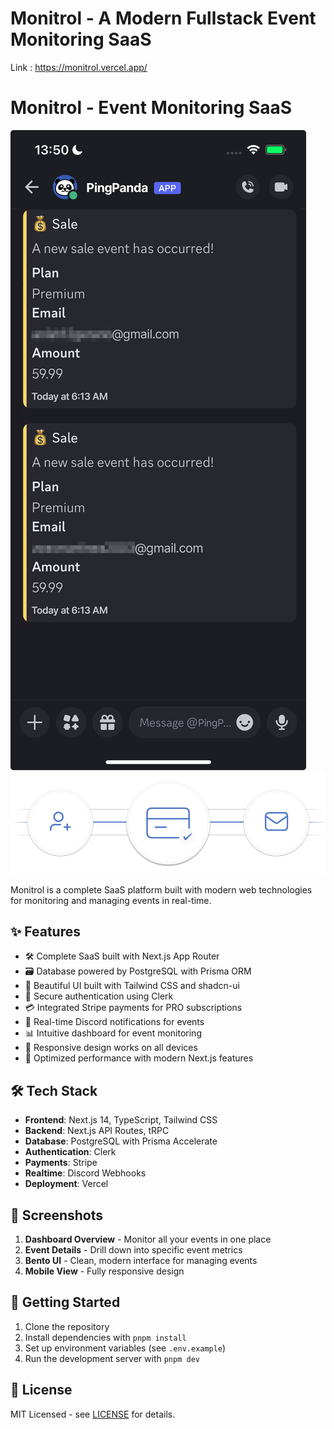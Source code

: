 # Monitrol - A Modern Fullstack Event Monitoring SaaS
Link : https://monitrol.vercel.app/
# Monitrol - Event Monitoring SaaS

![Dashboard Screenshot](/public/phone-screen.png)
![Bento UI Screenshot](/public/bento-any-event.png)

Monitrol is a complete SaaS platform built with modern web technologies for monitoring and managing events in real-time.

## ✨ Features

- 🛠️ Complete SaaS built with Next.js App Router
- 🗃️ Database powered by PostgreSQL with Prisma ORM
- 🎨 Beautiful UI built with Tailwind CSS and shadcn-ui
- 🔐 Secure authentication using Clerk
- 💳 Integrated Stripe payments for PRO subscriptions
- 🤖 Real-time Discord notifications for events
- 📊 Intuitive dashboard for event monitoring
- 📱 Responsive design works on all devices
- 🚀 Optimized performance with modern Next.js features

## 🛠️ Tech Stack

- **Frontend**: Next.js 14, TypeScript, Tailwind CSS
- **Backend**: Next.js API Routes, tRPC
- **Database**: PostgreSQL with Prisma Accelerate
- **Authentication**: Clerk
- **Payments**: Stripe
- **Realtime**: Discord Webhooks
- **Deployment**: Vercel

## 📸 Screenshots

1. **Dashboard Overview** - Monitor all your events in one place
2. **Event Details** - Drill down into specific event metrics
3. **Bento UI** - Clean, modern interface for managing events
4. **Mobile View** - Fully responsive design

## 🚀 Getting Started

1. Clone the repository
2. Install dependencies with `pnpm install`
3. Set up environment variables (see `.env.example`)
4. Run the development server with `pnpm dev`

## 📄 License

MIT Licensed - see [LICENSE](LICENSE) for details.
